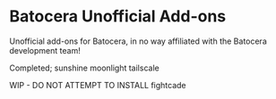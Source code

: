 # Batocera Unofficial Add-ons
Unofficial add-ons for Batocera, in no way affiliated with the Batocera development team!

Completed;
sunshine
moonlight
tailscale

WIP - DO NOT ATTEMPT TO INSTALL
fightcade

